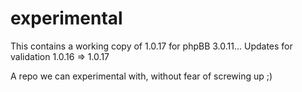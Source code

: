 experimental
============

This contains a working copy of 1.0.17 for phpBB 3.0.11...
Updates for validation 1.0.16 => 1.0.17

A repo we can experimental with, without fear of screwing up ;)